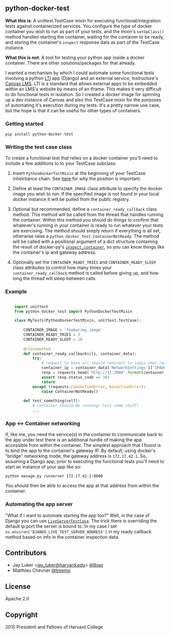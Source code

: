 ## python-docker-test

**What this is**: A unittest.TestCase mixin for executing functional/integration
tests against containerized services. You configure the type of docker container
you wish to run as part of your tests, and the mixin's `setUpClass()` method
handles starting the container, waiting for the container to be ready, and
storing the container's `inspect` response data as part of the TestCase instance.

**What this is not**: A tool for testing your python app inside a docker
container. There are other solutions/packages for that already.

I wanted a mechanism by which I could automate some functional tests involving
a python [LTI](http://developers.imsglobal.org/) app (Django) and an external service, Instructure's [Canvas LMS](https://github.com/instructure/canvas-lms). LTI
is a standard that allows external apps to be embedded within an LMS's website by
means of an iframe. This makes it very difficult to do functional tests in
isolation. So I created a docker image for spinning up a dev instance of Canvas
and also this TestCase mixin for the purposes of automating it's execution 
during my tests. It's a pretty narrow use case, but the hope is that it can be 
useful for other types of containers.

### Getting started

`pip install python-docker-test`

### Writing the test case class

To create a functional test that relies on a docker container you'll need to 
include a few additions to to your TestCase subclass:

1. Insert `PythonDockerTestMixin` at the beginning of your TestCase inheiritance
chain. See [here](http://nedbatchelder.com/blog/201210/multiple_inheritance_is_hard.html) for why the position is important.

1. Define at least the `CONTAINER_IMAGE` class attribute to specify the docker
image you wish to run. If the specified image is not found in your local docker
instance it will be pulled from the public registry.

1. Optional but recommended, define a `container_ready_callback` class method. 
This method will be called from the thread that handles running the container. 
Within this method you should do things to confirm that whatever's running in
your container is ready to run whatever your tests are exercising. The method
should simply return if everything is all set, otherwise raise a 
`python_docker_test.ContainerNotReady`. The method will be called with a 
positional argument of a dict structure containing the result of docker-py's 
[`inspect_container`](http://docker-py.readthedocs.org/en/latest/api/#inspect_container), so you can know things like the container's ip and gateway 
address. 

1. Optionally set the `CONTAINER_READY_TRIES` and `CONTAINER_READY_SLEEP` class
attributes to control how many times your `container_ready_callback` method is
called before giving up, and how long the thread will sleep between calls.

### Example


```python

    import unittest
    from python_docker_test import PythonDockerTestMixin

    class MyTests(PythonDockerTestMixin, unittest.TestCase):
       
        CONTAINER_IMAGE = 'foobar/my_image'
        CONTAINER_READY_TRIES = 3
        CONTAINER_READY_SLEEP = 10
        
        @classmethod
        def container_ready_callback(cls, container_data):
            try:
                # request to base url should redirect to login when ready
                container_ip = container_data['NetworkSettings']['IPAddress']
                resp = requests.head('http://{}:3000'.format(container_ip))
                assert resp.status_code == 302
                return
            except (requests.ConnectionError, AssertionError):
                raise ContainerNotReady() 
            
        def test_something(self):
            # container should be running; test some stuff!
            ...       
```

### App <-> Container networking

If, like me, you need the service(s) in the container to communicate back to the
app under test there is an additional hurdle of making the app accessible from 
within the container. The simplest approach that I found is to bind the app to 
the container's gateway IP. By default, using docker's "bridge" networking mode,
the gateway address is `172.17.42.1`. So, assuming a Django app, prior to 
executing the functional tests you'll need to start an instance of your app like
so:

`python manage.py runserver 172.17.42.1:8000`

You should then be able to access the app at that address from within the 
container.

### Automating the app server

"What if I want to automate starting the app too?" Well, in the case of Django
you can use [`LiveServerTestCase`](https://docs.djangoproject.com/en/1.8/topics/testing/tools/#liveservertestcase). The trick there is overriding the default
ip:port the server is bound to. In my case I set
`os.environ['DJANGO_LIVE_TEST_SERVER_ADDRESS']` in my ready callback method
based on info in the container inspection data.

## Contributors

* Jay Luker \<<jay_luker@harvard.edu>\> [@lbjay](http://github.com/lbjay)
* Matthieu Chevrier [@treemo](http://github.com/treemo)

## License

Apache 2.0

## Copyright

2015 President and Fellows of Harvard College
